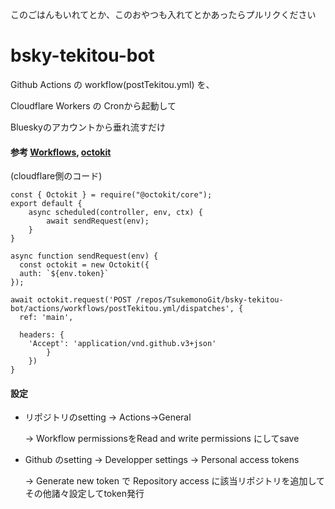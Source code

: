 このごはんもいれてとか、このおやつも入れてとかあったらプルリクください

# bsky-tekitou-bot


Github Actions の workflow(postTekitou.yml) を、

Cloudflare Workers の Cronから起動して

Blueskyのアカウントから垂れ流すだけ


#### 参考 [Workflows](https://docs.github.com/ja/rest/actions/workflows?apiVersion=2022-11-28 "Github Workflows"), [octokit](https://github.com/octokit/core.js#readme "octokit")

(cloudflare側のコード)

```
const { Octokit } = require("@octokit/core");
export default {
    async scheduled(controller, env, ctx) {
        await sendRequest(env);
    }
}

async function sendRequest(env) {
  const octokit = new Octokit({
  auth: `${env.token}`
});

await octokit.request('POST /repos/TsukemonoGit/bsky-tekitou-bot/actions/workflows/postTekitou.yml/dispatches', {
  ref: 'main',
 
  headers: {
    'Accept': 'application/vnd.github.v3+json'
        }
    })
}
```


#### 設定
- リポジトリのsetting → Actions→General 

    → Workflow permissionsをRead and write permissions にしてsave

- Github のsetting → Developper settings → Personal access tokens 

    → Generate new token で Repository access に該当リポジトリを追加してその他諸々設定してtoken発行

